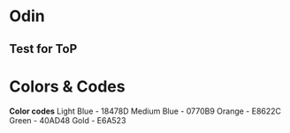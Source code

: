 # Odin
## Test for ToP

<h1>Colors & Codes</h1>
<p><b>Color codes</b>
Light Blue - 18478D
Medium Blue - 0770B9
Orange - E8622C
Green - 40AD48
Gold - E6A523</p>
